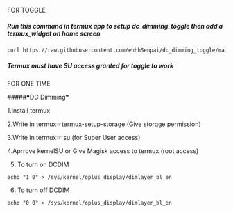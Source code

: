 FOR TOGGLE

##### Run this command in termux app to setup dc_dimming_toggle then add a termux_widget on home screen

```bash
curl https://raw.githubusercontent.com/ehhhSenpai/dc_dimming_toggle/main/setup.sh | bash
```

##### Termux must have SU access granted for toggle to work

FOR ONE TIME

#####❝DC Dimming❞

1.Install termux 

2.Write in termux☞termux-setup-storage
(Give storqge permission)

3.Write in termux☞ su 
(for Super User access)

4.Aprrove kernelSU or Give Magisk access to termux 
(root access) 

5. To turn on DCDIM
```
echo "1 0" > /sys/kernel/oplus_display/dimlayer_bl_en
```

6. To turn off DCDIM
```
echo "0 0" > /sys/kernel/oplus_display/dimlayer_bl_en
```
